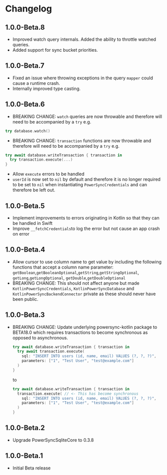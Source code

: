 # Changelog

## 1.0.0-Beta.8

* Improved watch query internals. Added the ability to throttle watched queries.
* Added support for sync bucket priorities.

## 1.0.0-Beta.7

* Fixed an issue where throwing exceptions in the query `mapper` could cause a runtime crash.
* Internally improved type casting.

## 1.0.0-Beta.6

* BREAKING CHANGE: `watch` queries are now throwable and therefore will need to be accompanied by a `try` e.g.

```swift
try database.watch()
```

* BREAKING CHANGE: `transaction` functions are now throwable and therefore will need to be accompanied by a `try` e.g.

```swift
try await database.writeTransaction { transaction in
  try transaction.execute(...)
}
```
* Allow `execute` errors to be handled
* `userId` is now set to `nil` by default and therefore it is no longer required to be set to `nil` when instantiating `PowerSyncCredentials` and can therefore be left out.

## 1.0.0-Beta.5

* Implement improvements to errors originating in Kotlin so that they can be handled in Swift
* Improve `__fetchCredentials`to log the error but not cause an app crash on error


## 1.0.0-Beta.4

* Allow cursor to use column name to get value by including the following functions that accept a column name parameter:
`getBoolean`,`getBooleanOptional`,`getString`,`getStringOptional`, `getLong`,`getLongOptional`, `getDouble`,`getDoubleOptional`
* BREAKING CHANGE: This should not affect anyone but made `KotlinPowerSyncCredentials`, `KotlinPowerSyncDatabase` and `KotlinPowerSyncBackendConnector` private as these should never have been public.


## 1.0.0-Beta.3

* BREAKING CHANGE: Update underlying powersync-kotlin package to BETA18.0 which requires transactions to become synchronous as opposed to asynchronous.
  ```swift
  try await database.writeTransaction { transaction in
    try await transaction.execute(
      sql: "INSERT INTO users (id, name, email) VALUES (?, ?, ?)",
      parameters: ["1", "Test User", "test@example.com"]
    )
  }
  ```
  to
  ```swift
  try await database.writeTransaction { transaction in
    transaction.execute( // <- This has become synchronous
      sql: "INSERT INTO users (id, name, email) VALUES (?, ?, ?)",
      parameters: ["1", "Test User", "test@example.com"]
    )
  }
  ```

## 1.0.0-Beta.2

* Upgrade PowerSyncSqliteCore to 0.3.8

## 1.0.0-Beta.1

* Initial Beta release
